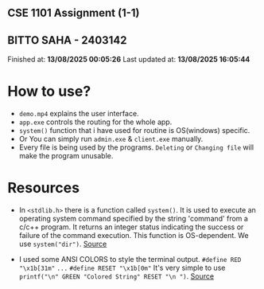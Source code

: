 ## CSE 1101 Assignment (1-1)

## BITTO SAHA - 2403142

Finished at: **13/08/2025 00:05:26**
Last updated at: **13/08/2025 16:05:44**

# How to use?
- `demo.mp4` explains the user interface.
- `app.exe` controls the routing for the whole app.
- `system()` function that i have used for routine is OS(windows) specific.
- Or You can simply run `admin.exe` & `client.exe` manually.
- Every file is being used by the programs. `Deleting` or `Changing file` will make the program unusable.

# Resources

- In `<stdlib.h>` there is a function called `system()`. It is used to execute an operating system command specified by the string 'command' from a c/c++ program. It returns an integer status indicating the success or failure of the command execution. This function is OS-dependent. We use `system("dir")`. [Source](https://www.tutorialspoint.com/c_standard_library/c_function_system.htm)

- I used some ANSI COLORS to style the terminal output.
  `#define RED "\x1b[31m"` `...` `#define RESET "\x1b[0m"`
  It's very simple to use `printf("\n" GREEN "Colored String" RESET "\n ")`. [Source](https://stackoverflow.com/questions/3219393/stdlib-and-colored-output-in-c)

